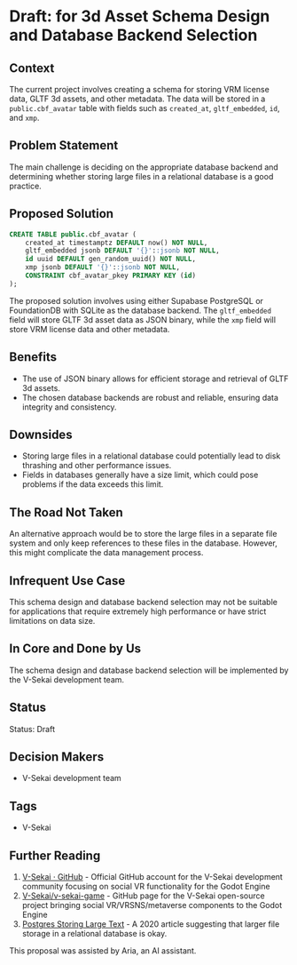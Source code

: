 # Draft: for 3d Asset Schema Design and Database Backend Selection

## Context

The current project involves creating a schema for storing VRM license data, GLTF 3d assets, and other metadata. The data will be stored in a `public.cbf_avatar` table with fields such as `created_at`, `gltf_embedded`, `id`, and `xmp`.

## Problem Statement

The main challenge is deciding on the appropriate database backend and determining whether storing large files in a relational database is a good practice.

## Proposed Solution

```sql
CREATE TABLE public.cbf_avatar (
    created_at timestamptz DEFAULT now() NOT NULL,
    gltf_embedded jsonb DEFAULT '{}'::jsonb NOT NULL,
    id uuid DEFAULT gen_random_uuid() NOT NULL,
    xmp jsonb DEFAULT '{}'::jsonb NOT NULL,
    CONSTRAINT cbf_avatar_pkey PRIMARY KEY (id)
);
```

The proposed solution involves using either Supabase PostgreSQL or FoundationDB with SQLite as the database backend. The `gltf_embedded` field will store GLTF 3d asset data as JSON binary, while the `xmp` field will store VRM license data and other metadata.

## Benefits

- The use of JSON binary allows for efficient storage and retrieval of GLTF 3d assets.
- The chosen database backends are robust and reliable, ensuring data integrity and consistency.

## Downsides

- Storing large files in a relational database could potentially lead to disk thrashing and other performance issues.
- Fields in databases generally have a size limit, which could pose problems if the data exceeds this limit.

## The Road Not Taken

An alternative approach would be to store the large files in a separate file system and only keep references to these files in the database. However, this might complicate the data management process.

## Infrequent Use Case

This schema design and database backend selection may not be suitable for applications that require extremely high performance or have strict limitations on data size.

## In Core and Done by Us

The schema design and database backend selection will be implemented by the V-Sekai development team.

## Status

Status: Draft

## Decision Makers

- V-Sekai development team

## Tags

- V-Sekai

## Further Reading

1. [V-Sekai · GitHub](https://github.com/v-sekai) - Official GitHub account for the V-Sekai development community focusing on social VR functionality for the Godot Engine
2. [V-Sekai/v-sekai-game](https://github.com/v-sekai/v-sekai-game) - GitHub page for the V-Sekai open-source project bringing social VR/VRSNS/metaverse components to the Godot Engine
3. [Postgres Storing Large Text](https://blog.rustprooflabs.com/2020/07/postgres-storing-large-text) - A 2020 article suggesting that larger file storage in a relational database is okay.

This proposal was assisted by Aria, an AI assistant.
